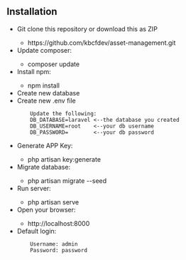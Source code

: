 <h2>Installation</h2>

<ul>
    <li>Git clone this repository or download this as ZIP</li>
        <ul>
            <li>https://github.com/kbcfdev/asset-management.git</li>
        </ul>
    <li>Update composer:</li>
        <ul>
            <li>composer update</li>
        </ul>
    <li>Install npm:</li>
        <ul>
            <li>npm install</li>
        </ul>
    <li>Create new database</li>
    <li>Create new .env file</li>
        
        Update the following:
        DB_DATABASE=laravel <--the database you created
        DB_USERNAME=root    <--your db username
        DB_PASSWORD=        <--your db password
</ul>

<ul>
    <li>Generate APP Key:</li>
        <ul>
            <li>php artisan key:generate</li>
        </ul>
    <li>Migrate database:</li>
        <ul>
            <li>php artisan migrate --seed</li>
        </ul>
    <li>Run server:</li>
        <ul>
            <li>php artisan serve</li>
        </ul>
    <li>Open your browser:</li>
        <ul>
            <li>http://localhost:8000</li>
        </ul>
    <li>Default login:</li>
    
        Username: admin
        Password: password
</ul>


    

